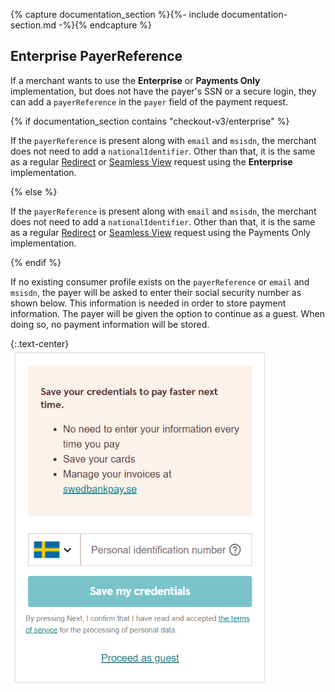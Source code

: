 {% capture documentation_section %}{%- include documentation-section.md -%}{% endcapture %}

## Enterprise PayerReference

If a merchant wants to use the **Enterprise** or **Payments Only**
implementation, but does not have the payer's SSN or a secure login, they can
add a `payerReference` in the `payer` field of the payment request.

{% if documentation_section contains "checkout-v3/enterprise" %}

If the `payerReference` is present along with `email` and `msisdn`, the merchant
does not need to add a `nationalIdentifier`. Other than that, it is the same as
a regular [Redirect][enterprise-redirect] or [Seamless
View][enterprise-seamless-view] request using the **Enterprise** implementation.

{% else %}

If the `payerReference` is present along with `email` and `msisdn`, the merchant
does not need to add a `nationalIdentifier`. Other than that, it is the same as
a regular [Redirect][payments-only-redirect] or [Seamless
View][payments-only-seamless-view] request using the Payments Only
implementation.

{% endif %}

If no existing consumer profile exists on the `payerReference` or `email` and
`msisdn`, the payer will be asked to enter their social security number as shown
below. This information is needed in order to store payment information. The
payer will be given the option to continue as a guest. When doing so, no payment
information will be stored.

{:.text-center}
![Payer is presented with SSN input or continue as guest][enterprise-enter-ssn]

[enterprise-enter-ssn]: /assets/img/checkout/enterprise-enter-ssn.png
[enterprise-redirect]: /checkout-v3/enterprise/redirect#step-1-create-payment-order
[enterprise-seamless-view]: /checkout-v3/enterprise/seamless-view#step-1-create-payment-order
[payments-only-redirect]: /checkout-v3/payments-only/redirect#step-1-create-payment-order
[payments-only-seamless-view]: /checkout-v3/payments-only/seamless-view#step-1-create-payment-order
